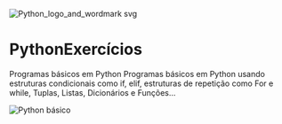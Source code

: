 ![Python_logo_and_wordmark svg](https://user-images.githubusercontent.com/63914002/151862839-257c8533-0e48-4662-acc7-eda1bc23fc28.png)



# PythonExercícios


Programas básicos em Python
Programas básicos em Python usando estruturas condicionais como if, elif, estruturas de repetição como For e while, Tuplas, Listas, Dicionários e Funções... 

![Python básico](https://github.com/joalissoncm/PythonExercicios/tree/master/scripts/B%C3%A1sico)

